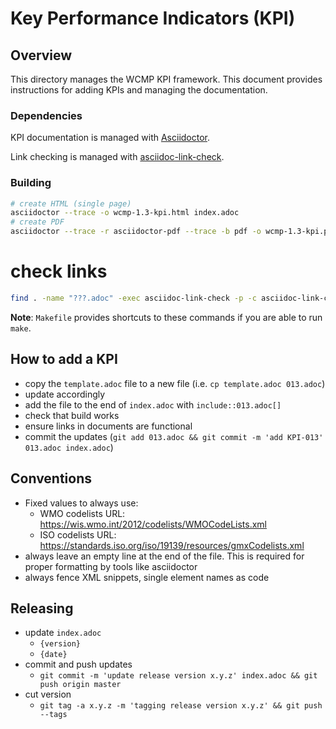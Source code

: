# Key Performance Indicators (KPI)

## Overview

This directory manages the WCMP KPI framework.  This document provides
instructions for adding KPIs and managing the documentation.

### Dependencies

KPI documentation is managed with [Asciidoctor](https://asciidoctor.org).

Link checking is managed with [asciidoc-link-check](https://www.npmjs.com/package/asciidoc-link-check).

### Building

```bash
# create HTML (single page)
asciidoctor --trace -o wcmp-1.3-kpi.html index.adoc
# create PDF
asciidoctor --trace -r asciidoctor-pdf --trace -b pdf -o wcmp-1.3-kpi.pdf index.adoc
```

# check links
```bash
find . -name "???.adoc" -exec asciidoc-link-check -p -c asciidoc-link-check-config.json {} \;
```

**Note**: `Makefile` provides shortcuts to these commands if you are able to run `make`.

## How to add a KPI

- copy the `template.adoc` file to a new file (i.e. `cp template.adoc 013.adoc`)
- update accordingly
- add the file to the end of `index.adoc` with `include::013.adoc[]`
- check that build works
- ensure links in documents are functional
- commit the updates (`git add 013.adoc && git commit -m 'add KPI-013' 013.adoc index.adoc`)

## Conventions

- Fixed values to always use:
  - WMO codelists URL: https://wis.wmo.int/2012/codelists/WMOCodeLists.xml
  - ISO codelists URL: https://standards.iso.org/iso/19139/resources/gmxCodelists.xml
- always leave an empty line at the end of the file.  This is required for
  proper formatting by tools like asciidoctor
- always fence XML snippets, single element names as code

## Releasing

- update `index.adoc`
  - `{version}`
  - `{date}`
- commit and push updates
  - `git commit -m 'update release version x.y.z' index.adoc && git push origin master`
- cut version
  - `git tag -a x.y.z -m 'tagging release version x.y.z' && git push --tags`
